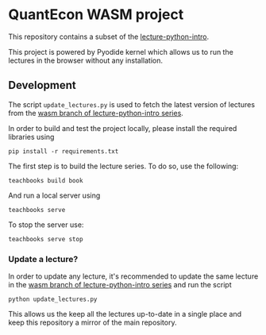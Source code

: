 # QuantEcon WASM project

This repository contains a subset of the [lecture-python-intro](https://intro.quantecon.org/intro.html).

This project is powered by Pyodide kernel which allows us to run the lectures in the browser without
any installation.

## Development

The script `update_lectures.py` is used to fetch the latest version of lectures from the
[wasm branch of lecture-python-intro series](https://github.com/QuantEcon/lecture-python-intro/tree/wasm).

In order to build and test the project locally, please install the required libraries using
```
pip install -r requirements.txt
```

The first step is to build the lecture series. To do so, use the following:
```
teachbooks build book
```

And run a local server using
```
teachbooks serve
```

To stop the server use:
```
teachbooks serve stop
```

### Update a lecture?

In order to update any lecture, it's recommended to update the same lecture in the
[wasm branch of lecture-python-intro series](https://github.com/QuantEcon/lecture-python-intro/tree/wasm) and 
run the script
```
python update_lectures.py
```

This allows us the keep all the lectures up-to-date in a single place and keep this repository a mirror of the 
main repository.

